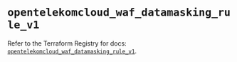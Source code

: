 # `opentelekomcloud_waf_datamasking_rule_v1`

Refer to the Terraform Registry for docs: [`opentelekomcloud_waf_datamasking_rule_v1`](https://registry.terraform.io/providers/opentelekomcloud/opentelekomcloud/1.36.45/docs/resources/waf_datamasking_rule_v1).
